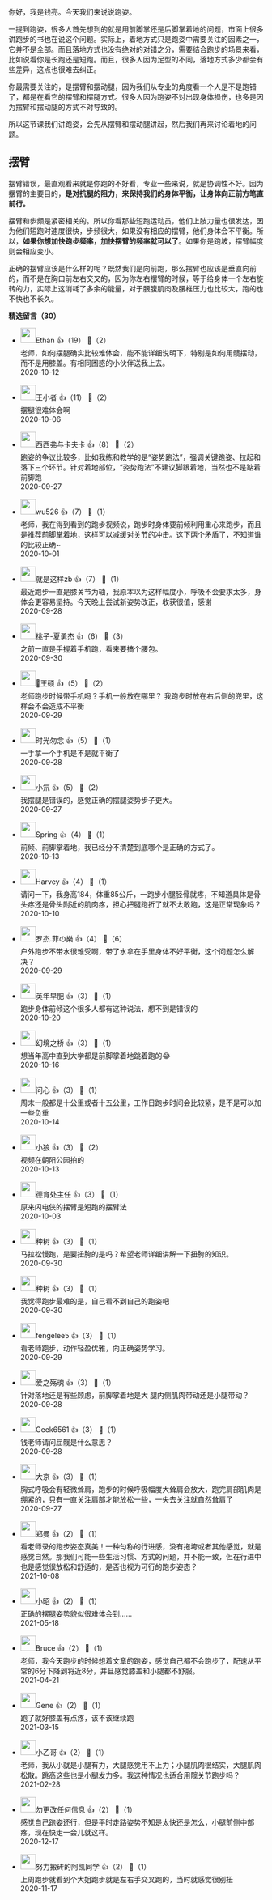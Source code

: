 你好，我是钱亮。今天我们来说说跑姿。

一提到跑姿，很多人首先想到的就是用前脚掌还是后脚掌着地的问题，市面上很多讲跑步的书也在说这个问题。实际上，着地方式只是跑姿中需要关注的因素之一，它并不是全部。而且落地方式也没有绝对的对错之分，需要结合跑步的场景来看，比如说看你是长跑还是短跑。而且，很多人因为足型的不同，落地方式多少都会有些差异，这点也很难去纠正。

你最需要关注的，是摆臂和摆动腿，因为我们从专业的角度看一个人是不是跑错了，都是在看它的摆臂和摆腿方式。很多人因为跑姿不对出现身体损伤，也多是因为摆臂和摆动腿的方式不对导致的。

所以这节课我们讲跑姿，会先从摆臂和摆动腿讲起，然后我们再来讨论着地的问题。

## 摆臂

摆臂错误，最直观看来就是你跑的不好看，专业一些来说，就是协调性不好。因为摆臂的主要目的，**是对抗腿的阻力，来保持我们的身体平衡，让身体向正前方笔直前行。**

摆臂和步频是紧密相关的。所以你看那些短跑运动员，他们上肢力量也很发达，因为他们短跑时速度很快，步频很大，如果没有相应的摆臂，他们身体会不平衡。所以，**如果你想加快跑步频率，加快摆臂的频率就可以了**。如果你是跑坡，摆臂幅度则会相应变小。

正确的摆臂应该是什么样的呢？既然我们是向前跑，那么摆臂也应该是垂直向前的，而不是在胸口前左右交叉的，因为你左右摆臂的时候，等于给身体一个左右旋转的力，实际上这消耗了多余的能量，对于腰腹肌肉及腰椎压力也比较大，跑的也不快也不长久。
<div><strong>精选留言（30）</strong></div><ul>
<li><img src="https://static001.geekbang.org/account/avatar/00/13/79/d5/4a7971fc.jpg" width="30px"><span>Ethan</span> 👍（19） 💬（2）<div>老师，如何摆腿确实比较难体会，能不能详细说明下，特别是如何用髋摆动，而不是用膝盖。有相同困惑的小伙伴送我上去。</div>2020-10-12</li><br/><li><img src="https://static001.geekbang.org/account/avatar/00/12/32/12/bcf87d8f.jpg" width="30px"><span>王小者</span> 👍（11） 💬（2）<div>摆腿很难体会啊</div>2020-10-06</li><br/><li><img src="https://static001.geekbang.org/account/avatar/00/0f/48/ee/96a7d638.jpg" width="30px"><span>西西弗与卡夫卡</span> 👍（8） 💬（2）<div>跑姿的争议比较多，比如我练和教学的是“姿势跑法”，强调关键跑姿、拉起和落下三个环节。针对着地部位，“姿势跑法”不建议脚跟着地，当然也不是踮着前脚跑</div>2020-09-27</li><br/><li><img src="https://static001.geekbang.org/account/avatar/00/0f/98/b1/f89a84d0.jpg" width="30px"><span>wu526</span> 👍（7） 💬（1）<div>老师，我在得到看到的跑步视频说，跑步时身体要前倾利用重心来跑步，而且是推荐前脚掌着地，这样可以减缓对关节的冲击。这下两个矛盾了，不知道谁的比较正确~</div>2020-10-01</li><br/><li><img src="https://static001.geekbang.org/account/avatar/00/1d/3c/2c/12954bbe.jpg" width="30px"><span>就是这样zb</span> 👍（7） 💬（1）<div>最近跑步一直是膝关节为轴，我原本以为这样幅度小，呼吸不会要求太多，身体会更容易坚持。今天晚上尝试新姿势改正，收获很值，感谢</div>2020-09-28</li><br/><li><img src="https://static001.geekbang.org/account/avatar/00/11/ad/24/c6b763b4.jpg" width="30px"><span>桃子-夏勇杰</span> 👍（6） 💬（3）<div>之前一直是手握着手机跑，看来要搞个腰包。</div>2020-09-30</li><br/><li><img src="https://static001.geekbang.org/account/avatar/00/19/84/7c/df14cc94.jpg" width="30px"><span>🐯王硕</span> 👍（5） 💬（2）<div>老师跑步时候带手机吗？手机一般放在哪里？
我跑步时放在右后侧的兜里，这样会不会造成不平衡</div>2020-09-29</li><br/><li><img src="https://static001.geekbang.org/account/avatar/00/0f/a3/eb/d26459ae.jpg" width="30px"><span>时光勿念</span> 👍（5） 💬（1）<div>一手拿一个手机是不是就平衡了</div>2020-09-28</li><br/><li><img src="http://thirdwx.qlogo.cn/mmopen/vi_32/DYAIOgq83erPMtAfnQdpx1yOZQ2ic7icqUs3tvibEjUXQMUXKiaakyuIho6k6vmdl46nrdWjXIjPIRg9Pmco00tR5w/132" width="30px"><span>小氘</span> 👍（5） 💬（2）<div>我摆腿是错误的，感觉正确的摆腿姿势步子更大。</div>2020-09-27</li><br/><li><img src="https://static001.geekbang.org/account/avatar/00/0f/5e/a3/9670d4b4.jpg" width="30px"><span>Spring</span> 👍（4） 💬（1）<div>前倾、前脚掌着地，我已经分不清楚到底哪个是正确的方式了。</div>2020-10-13</li><br/><li><img src="https://static001.geekbang.org/account/avatar/00/13/22/e0/6295a753.jpg" width="30px"><span>Harvey</span> 👍（4） 💬（1）<div>请问一下，我身高184，体重85公斤，一跑步小腿胫骨就疼，不知道具体是骨头疼还是骨头附近的肌肉疼，担心把腿跑折了就不太敢跑，这是正常现象吗？</div>2020-10-10</li><br/><li><img src="https://static001.geekbang.org/account/avatar/00/1e/c4/98/9c7a1a23.jpg" width="30px"><span>罗杰.菲の樂</span> 👍（4） 💬（6）<div>户外跑步不带水很难受啊，带了水拿在手里身体不好平衡，这个问题怎么解决？</div>2020-09-29</li><br/><li><img src="https://static001.geekbang.org/account/avatar/00/10/83/5b/337ad74e.jpg" width="30px"><span>英年早肥</span> 👍（3） 💬（1）<div>跑步身体前倾这个很多人都有这种说法，想不到是错误的</div>2020-10-20</li><br/><li><img src="https://static001.geekbang.org/account/avatar/00/10/32/8d/91cd624b.jpg" width="30px"><span>幻境之桥</span> 👍（3） 💬（1）<div>想当年高中直到大学都是前脚掌着地跳着跑的😂</div>2020-10-16</li><br/><li><img src="https://static001.geekbang.org/account/avatar/00/13/15/d7/96e77edd.jpg" width="30px"><span>问心</span> 👍（3） 💬（1）<div>周末一般都是十公里或者十五公里，工作日跑步时间会比较紧，是不是可以加一些负重</div>2020-10-14</li><br/><li><img src="https://static001.geekbang.org/account/avatar/00/0f/73/08/dd9a4a38.jpg" width="30px"><span>小狼</span> 👍（3） 💬（2）<div>视频在朝阳公园拍的</div>2020-10-13</li><br/><li><img src="https://static001.geekbang.org/account/avatar/00/16/61/f6/40731f37.jpg" width="30px"><span>德育处主任</span> 👍（3） 💬（1）<div>原来闪电侠的摆臂是短跑的摆臂法</div>2020-10-03</li><br/><li><img src="https://static001.geekbang.org/account/avatar/00/13/9b/4e/dc4be779.jpg" width="30px"><span>种树</span> 👍（3） 💬（1）<div>马拉松慢跑，是要扭胯的是吗？希望老师详细讲解一下扭胯的知识。</div>2020-09-30</li><br/><li><img src="https://static001.geekbang.org/account/avatar/00/13/9b/4e/dc4be779.jpg" width="30px"><span>种树</span> 👍（3） 💬（1）<div>我觉得跑步最难的是，自己看不到自己的跑姿吧</div>2020-09-30</li><br/><li><img src="https://static001.geekbang.org/account/avatar/00/0f/ee/55/773bfa13.jpg" width="30px"><span>fengelee5</span> 👍（3） 💬（1）<div>看老师跑步，动作轻盈优雅，向正确姿势学习。</div>2020-09-29</li><br/><li><img src="https://static001.geekbang.org/account/avatar/00/21/c5/6a/c103d681.jpg" width="30px"><span>爱之殇魂</span> 👍（3） 💬（1）<div>针对落地还是有些顾虑，前脚掌着地是大 腿内侧肌肉带动还是小腿带动？</div>2020-09-28</li><br/><li><img src="" width="30px"><span>Geek6561</span> 👍（3） 💬（1）<div>钱老师请问屈髋是什么意思？</div>2020-09-28</li><br/><li><img src="https://static001.geekbang.org/account/avatar/00/18/38/c0/04decf07.jpg" width="30px"><span>大京</span> 👍（3） 💬（1）<div>胸式呼吸会有轻微耸肩，跑步的时候呼吸幅度大耸肩会放大，跑完肩部肌肉是绷紧的，只有一直关注肩部才能放松一些，一失去关注就自然耸肩了</div>2020-09-27</li><br/><li><img src="https://static001.geekbang.org/account/avatar/00/1e/a0/07/a22d307e.jpg" width="30px"><span>郑曼</span> 👍（2） 💬（1）<div>看老师录的跑步姿态真美！一种匀称的行进感，没有拖垮或者其他感觉，就是感觉自然。那我们可能一些生活习惯、方式的问题，并不能一致，但在行进中也是感觉很放松和舒适的，是否也视为可行的跑步姿态？</div>2021-10-08</li><br/><li><img src="https://static001.geekbang.org/account/avatar/00/14/3f/39/a4c2154b.jpg" width="30px"><span>小昭</span> 👍（2） 💬（1）<div>正确的摆腿姿势貌似很难体会到……</div>2021-05-18</li><br/><li><img src="https://static001.geekbang.org/account/avatar/00/0f/cb/de/4d857c5d.jpg" width="30px"><span>Bruce</span> 👍（2） 💬（1）<div>老师，我今天跑步的时候想着文章的跑姿，感觉自己都不会跑步了，配速从平常的6分下降到将近8分，并且感觉膝盖和小腿都不舒服。</div>2021-04-21</li><br/><li><img src="https://static001.geekbang.org/account/avatar/00/10/a4/67/15a39517.jpg" width="30px"><span>Gene</span> 👍（2） 💬（1）<div>跑了就好膝盖有点疼，该不该继续跑</div>2021-03-15</li><br/><li><img src="https://static001.geekbang.org/account/avatar/00/10/39/8c/ff48ece3.jpg" width="30px"><span>小乙哥</span> 👍（2） 💬（1）<div>老师，我从小就是小腿有力，大腿感觉用不上力；小腿肌肉很结实，大腿肌肉松散。跳高这些也是小腿发力多。我这种情况也适合用髋关节跑步吗？</div>2021-02-28</li><br/><li><img src="" width="30px"><span>勿更改任何信息</span> 👍（2） 💬（1）<div>感觉自己跑姿还行，但是平时走路姿势不知是太快还是怎么，小腿前侧中部疼，现在快走一会儿就这样。</div>2020-12-17</li><br/><li><img src="https://static001.geekbang.org/account/avatar/00/12/ed/a4/30db1696.jpg" width="30px"><span>努力搬砖的阿凯同学</span> 👍（2） 💬（1）<div>上周跑步就看到个大姐跑步就是左右手交叉跑的，当时就感觉很别扭</div>2020-11-17</li><br/>
</ul>